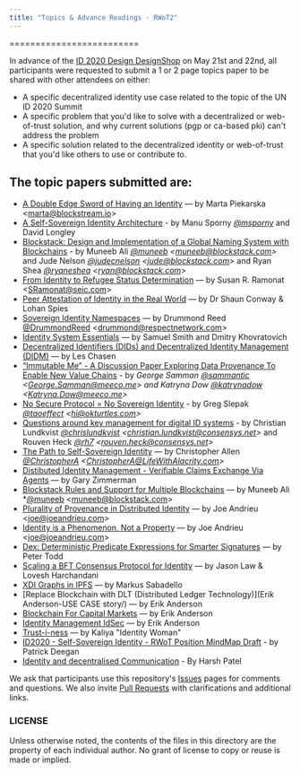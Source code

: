 ```yaml
---
title: "Topics & Advance Readings - RWoT2"
---
```


=========================

In advance of the [ID 2020 Design DesignShop](https://github.com/WebOfTrustInfo/ID2020DesignWorkshop) on May 21st and 22nd, all participants were requested to submit a 1 or 2 page topics paper to be shared with other attendees on either:
* A specific decentralized identity use case related to the topic of the UN ID 2020 Summit
* A specific problem that you'd like to solve with a decentralized or web-of-trust solution, and why current solutions (pgp or ca-based pki) can't address the problem
* A specific solution related to the decentralized identity or web-of-trust that you'd like others to use or contribute to.

## The topic papers submitted are:

* [A Double Edge Sword of Having an Identity](double_edged_identity/) — by Marta Piekarska \<marta@blockstream.io\>
* [A Self-Sovereign Identity Architecture](a-self-sovereign-identity-architecture.pdf) - by Manu Sporny *[@msporny](https://twitter.com/manusporny?lang=en)* and David Longley
* [Blockstack: Design and Implementation of a Global Naming System with Blockchains](https://blockstack.org/blockstack.pdf) - by Muneeb Ali *[@muneeb](https://twitter.com/muneeb) \<muneeb@blockstack.com\>* and Jude Nelson *[@judecnelson](https://twitter.com/judecnelson) \<jude@blockstack.com\>* and Ryan Shea *[@ryaneshea](https://twitter.com/ryaneshea) \<ryan@blockstack.com\>*
* [From Identity to Refugee Status Determination](identity_to_refugee_status_determination/) — by Susan R. Ramonat  \<SRamonat@seic.com\>
* [Peer Attestation of Identity in the Real World](PeerAttestationofIdentity.pdf) — by Dr Shaun Conway & Lohan Spies
* [Sovereign Identity Namespaces](SovereignIdentityNamespaces.pdf) — by Drummond Reed [@DrummondReed](https://twitter.com/drummondreed?lang=en) \<drummond@respectnetwork.com\>
* [Identity System Essentials](Identity-System-Essentials.pdf) — by Samuel Smith and Dmitry Khovratovich
* [Decentralized Identifiers (DIDs) and Decentralized Identity Management (DIDM)](DID-Whitepaper/) — by Les Chasen
* [“Immutable Me” - A Discussion Paper Exploring Data Provenance To Enable New Value Chains](immutable-me.pdf) - by *George Samman [@sammantic](https://twitter.com/sammantic) \<[George.Samman@meeco.me](mailto:George.Samman@meeco.me)\>  and Katryna Dow [@katrynadow](https://twitter.com/katrynadow) \<[Katryna.Dow@meeco.me](mailto:Katryna.Dow@meeco.me)\>*
* [No Secure Protocol = No Sovereign Identity](no-secure-protocol-equals-no-sovereign-identity/) - by Greg Slepak *[@taoeffect](https://twitter.com/taoeffect) \<hi@okturtles.com\>*
* [Questions around key management for digital ID systems](questions_around_key_management/) - by Christian Lundkvist *[@chrislundkvist](https://twitter.com/chrislundkvist) \<christian.lundkvist@consensys.net\>* and Rouven Heck *[@rh7](https://twitter.com/rh7) \<rouven.heck@consensys.net\>*
* [The Path to Self-Sovereign Identity](the-path-to-self-sovereign-identity/) — by Christopher Allen *[@ChristopherA](https://twitter.com/ChristopherA) \<ChristopherA@LifeWithAlacrity.com\>*
* [Distibuted Identity Management - Verifiable Claims Exchange Via Agents](DistibutedIdentityManagement-VerifiableClaimsExchangeViaAgents.pdf) — by Gary Zimmerman
* [Blockstack Rules and Support for Multiple Blockchains](blockstack-rules-and-multiple-blockchains/) — by Muneeb Ali *[@muneeb](https://twitter.com/muneeb) \<muneeb@blockstack.com\>
* [Plurality of Provenance in Distributed Identity](Plurality-of-Provenance-in-Distributed-Identity.Andrieu.2016.pdf) — by Joe Andrieu \<[joe@joeandrieu.com](mailto:joe@joeandrieu.com)\>
* [Identity is a Phenomenon, Not a Property](Identity-is-a-Phenomenon-Not-a-Property.Andrieu.2016.pdf) — by Joe Andrieu \<[joe@joeandrieu.com](mailto:joe@joeandrieu.com)\>
* [Dex: Deterministic Predicate Expressions for Smarter Signatures](DexPredicatesForSmarterSigs/) — by Peter Todd
* [Scaling a BFT Consensus Protocol for Identity](scaling-a-bft-consensus-protocol-for-identity/) — by Jason Law & Lovesh Harchandani
* [XDI Graphs in IPFS](XDI-Graphs-in-IPFS/) — by Markus Sabadello
* [Replace Blockchain with DLT (Distributed Ledger Technology)](Erik Anderson-USE CASE story/) — by Erik Anderson
* [Blockchain For Capital Markets](Blockchain_for_capital_markets.pdf) — by Erik Anderson
* [Identity Management IdSec](PM_15_026_FIN2_IdSEC_160513.pdf) — by Erik Anderson
* [Trust-i-ness](Trust-i-ness/) — by Kaliya "Identity Woman"
* [ID2020 - Self-Sovereign Identity - RWoT Position MindMap Draft](Rebooting-Web-of-Trust-Position-MindMap-pre-reading-DRAFT-ID2020-Summit-2016.pdf) - by Patrick Deegan
* [Identity and decentralised Communication](Identity-and-decentralised-communications/) - By Harsh Patel


We ask that participants use this repository's [Issues](https://github.com/WebOfTrustInfo/ID2020DesignWorkshop/issues) pages for comments and questions. We also invite [Pull Requests](https://github.com/WebOfTrustInfo/ID2020DesignWorkshop/pulls) with clarifications and additional links.

### LICENSE

Unless otherwise noted, the contents of the files in this directory are the property of each individual author. No grant of license to copy or reuse is made or implied.

